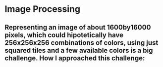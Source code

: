# Image Processing

Representing an image of about 1600by16000 pixels, which could hipotetically have 256x256x256 combinations of colors, using just squared tiles and a few available colors is a big challenge.
How I approached this challenge:
-
